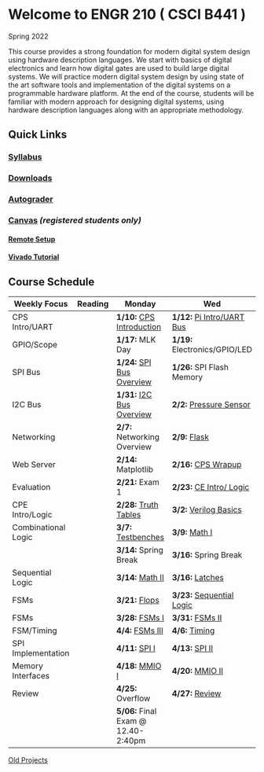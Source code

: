 # Welcome to ENGR 210 ( CSCI B441 )

Spring 2022

This course provides a strong foundation for modern digital system
design using hardware description languages. We start with basics of
digital electronics and learn how digital gates are used to build
large digital systems. We will practice modern digital system design
by using state of the art software tools and implementation of the
digital systems on a programmable hardware platform.  At the end of
the course, students will be familiar with modern approach for
designing digital systems, using hardware description languages along
with an appropriate methodology.

## Quick Links

### [Syllabus](syllabus.md)

### [Downloads](http://github.com/engr210/downloads) 

### [Autograder](https://autograder.luddy.indiana.edu) 

### [Canvas](https://iu.instructure.com/courses/1947790) _(registered students only)_

<!--
### [Slack](https://engr210-sp21.slack.com)
-->

#### [Remote Setup](https://uisapp2.iu.edu/confluence-prd/pages/viewpage.action?pageId=280461906)

#### [Vivado Tutorial](https://docs.google.com/document/d/1ydtvsCJaGSUWNMd3byvegsMfa6kRY8q1nOXQNVc5FVE)



<!--
[P5 - Raspberry Pi Setup](P5.md)
-->

## Course Schedule

| Weekly Focus      | Reading | Monday                                                          | Wed                                                               | Lab                                           |
|-------------------|---------|-----------------------------------------------------------------|--------------------------------------------------------------     |-----------------------------------------------|
| CPS Intro/UART    |         | **1/10:** [CPS Introduction](lectures/CPS_Introduction.pdf)     | **1/12:** [Pi Intro/UART Bus](lectures/RaspberryPi_UART.pdf)      | **Project 0 Raspberry PI Setup**              |
| GPIO/Scope        |         | **1/17:** MLK Day                                               | **1/19:** Electronics/GPIO/LED                                    | **Project 1 UART Controlled LED**             |
| SPI Bus           |         | **1/24:** [SPI Bus Overview](lectures/SPI_bus.pdf)              | **1/26:** SPI Flash Memory                                        | **Project 2 SPI Flash Memory**                |
| I2C Bus           |         | **1/31:** [I2C Bus Overview](lectures/I2C_Introduction.pdf)     | **2/2:** [Pressure Sensor](lectures/LPS331AP_Pressure_Sensor.pdf) | **Project 3 I2C Pressure/Temperature Sensor** |
| Networking        |         | **2/7:**  Networking Overview                                   | **2/9:** [Flask](lectures/Flask.pdf)                              | **Project 4 Flask Web Server**                |
| Web Server        |         | **2/14:** Matplotlib                                            | **2/16:** [CPS Wrapup](lectures/CPS_Wrapup.pdf)                   | **[P5 Demultiplexer](https://docs.google.com/document/d/1OZPhRJoNW6variLEV1iyCQ5HWxGvJrfiC3c3eMZx8vo)**                             |
| Evaluation        |         | **2/21:** Exam 1                                                | **2/23:** [CE Intro/ Logic](lectures/00_Logic_Gates.pdf)          | **[P6 ALU](https://docs.google.com/document/d/1uhQR3LDZLIDAheTqNy58HJ456uEFfEh4IH7j1ZReyHM)**                                    |
| CPE Intro/Logic   |         | **2/28:** [Truth Tables](lectures/01_Truth_Tables.pdf)          | **3/2:** [Verilog Basics](lectures/02_Verilog_Basics.pdf)         | **[P6 ALU](https://docs.google.com/document/d/1uhQR3LDZLIDAheTqNy58HJ456uEFfEh4IH7j1ZReyHM)**                                       | 
| Combinational Logic|        | **3/7:**  [Testbenches](lectures/03_Testbenches.pdf)            | **3/9:** [Math I](lectures/04_Math_I.pdf)                         | **[P7 Saturating Counter](https://docs.google.com/document/d/1JLgk0VguSrih_h3BsMyMtInTJ4Qrl--Hv2jkxK4chZw)**                     |
|                   |         | **3/14:** Spring Break                                          | **3/16:** Spring Break                                            |                                               |
| Sequential Logic  |         | **3/14:** [Math II](lectures/05_Math_II.pdf)                    | **3/16:** [Latches](lectures/06_Latches.pdf)                      | **[P7 Saturating Counter](https://docs.google.com/document/d/1JLgk0VguSrih_h3BsMyMtInTJ4Qrl--Hv2jkxK4chZw)**                        |
| FSMs              |         | **3/21:** [Flops](lectures/07_Flops.pdf)                        | **3/23:** [Sequential Logic](lectures/08_Sequential.pdf)          | **[P8 Elevator Controller](https://docs.google.com/document/d/1IdqlRf4rqOpv0cBeurJ29rpMXwudnfIx8i1Z8IPmqxI)**                    |
| FSMs              |         | **3/28:** [FSMs I](lectures/09_FSM_I.pdf)                       | **3/31:** [FSMs II](lectures/10_FSM_II.pdf)                       | **[P8 Elevator Controller](https://docs.google.com/document/d/1IdqlRf4rqOpv0cBeurJ29rpMXwudnfIx8i1Z8IPmqxI)**                       |
| FSM/Timing        |         | **4/4:** [FSMs III](lectures/11_FSM_III.pdf)                    | **4/6:** [Timing](lectures/12_Timing.pdf)                         | **P9 SPI Interface**                             |
| SPI Implementation|         | **4/11:** [SPI I](lectures/13_SPI_I.pdf)                        | **4/13:** [SPI II](lectures/14_SPI_II.pdf)                        | **P9 SPI Elev. Controller**                      |
| Memory Interfaces |         | **4/18:** [MMIO I](lectures/15_MMIO_I.pdf)                      | **4/20:** [MMIO II](lectures/16_MMIO_II.pdf)                      | **P10 Flask/SPI Elev. Controller**                |
| Review            |         | **4/25:** Overflow                                              | **4/27:** [Review](lectures/18_Review.pdf)                        |                                               |
|                   |         | **5/06:** Final Exam @ 12.40-2:40pm                         |                                                                   |                                               |



[Old Projects](old_projects.md)
